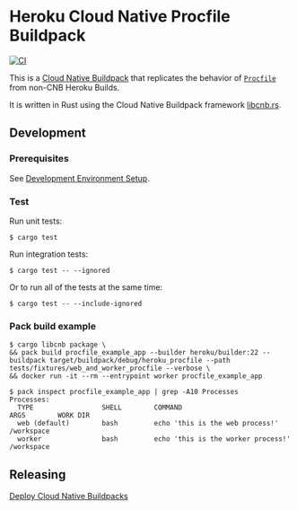 # Heroku Cloud Native Procfile Buildpack

[![CI](https://github.com/heroku/buildpacks-procfile/actions/workflows/ci.yml/badge.svg)](https://github.com/heroku/buildpacks-procfile/actions/workflows/ci.yml)

This is a [Cloud Native Buildpack](https://buildpacks.io/) that replicates the behavior of
[`Procfile`](https://devcenter.heroku.com/articles/procfile) from non-CNB Heroku Builds.

It is written in Rust using the Cloud Native Buildpack framework [libcnb.rs](https://github.com/heroku/libcnb.rs).

## Development

### Prerequisites

See [Development Environment Setup](https://github.com/heroku/libcnb.rs#development-environment-setup).

### Test

Run unit tests:

```
$ cargo test
```

Run integration tests:

```
$ cargo test -- --ignored
```

Or to run all of the tests at the same time:

```
$ cargo test -- --include-ignored
```

### Pack build example

```
$ cargo libcnb package \
&& pack build procfile_example_app --builder heroku/builder:22 --buildpack target/buildpack/debug/heroku_procfile --path tests/fixtures/web_and_worker_procfile --verbose \
&& docker run -it --rm --entrypoint worker procfile_example_app
```

```
$ pack inspect procfile_example_app | grep -A10 Processes
Processes:
  TYPE                 SHELL        COMMAND                                   ARGS        WORK DIR
  web (default)        bash         echo 'this is the web process!'                       /workspace
  worker               bash         echo 'this is the worker process!'                    /workspace
```

## Releasing

[Deploy Cloud Native Buildpacks](https://github.com/heroku/languages-team/blob/main/languages/cnb/deploy.md)
